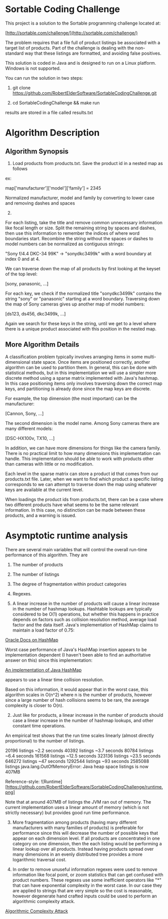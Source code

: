 # Sortable Coding Challenge

This project is a solution to the Sortable programming challenge located at:

[http://sortable.com/challenge/](http://sortable.com/challenge/)

The problem requires that a file full of product listings be associated with a target list of products.  Part of the challenge is dealing with the non-standard way that these listings are formatted, and avoiding false positives.

This solution is coded in Java and is designed to run on a Linux platform.  Windows is not supported.

You can run the solution in two steps:

1)  git clone https://github.com/RobertElderSoftware/SortableCodingChallenge.git

2)  cd SortableCodingChallenge && make run

results are stored in a file called results.txt

# Algorithm Description

##  Algorithm Synopsis

1)  Load products from products.txt.  Save the product id in a nested map as follows

ex:

map['manufacturer']['model']['family'] = 2345

Normalized manufacturer, model and family by converting to lower case and removing
dashes and spaces

2)

For each listing, take the title and remove common unnecessary information like focal
length or size.  Split the remaining string by spaces and dashes, then use this information
to remember the indices of where word boundaries start.  Recombine the string without the
spaces or dashes to model numbers can be normalized as contiguous strings:

"Sony f/4.4 DKC-34 99K"  -> "sonydkc3499k" with a word boundary at index 0 and at 4.

We can traverse down the map of all products by first looking at the keyset of the top level:

[sony, panasonic, ...]

For each key, we check if the normalized title "sonydkc3499k" contains the string "sony" or "panasonic"
starting at a word boundary.  Traversing down the map of Sony cameras gives up another map of model numbers:

[ds123, ds456, dkc3499k, ...]

Again we search for these keys in the string, until we get to a level where there is a unique product
associated with this position in the nested map.

##  More Algorithm Details

A classification problem typically involves arranging items in some multi-dimensional
state space.  Once items are positioned correctly, another algorithm can be used to
partition them.  In general, this can be done with statistical methods, but in this 
implementation we will use a simpler more discrete method using a sparse matrix
implemented with Java's hashmap.  In this case positioning items only involves
traversing down the correct map keys, and partitioning is already done since the
map keys are discrete.

For example, the top dimension (the most important) can be the manufacturer:

[Cannon, Sony, ...]

The second dimension is the model name.  Among Sony cameras there are many different
models:

[DSC-HX100v, TX10, ...]

In addition, we can have more dimensions for things like the camera family.  There is
no practical limit to how many dimensions this implementation can handle.  This
implementation should be able to work with products other than cameras with little or no
modification.

Each level in the sparse matrix can store a product id that comes from our products.txt
file.  Later, when we want to find which product a specific listing corresponds to
we can attempt to traverse down the map using whatever keys are available at the current
level.  

When loadings the product ids from products.txt, there can be a case where two different
products have what seems to be the same relevant information.  In this case, no distinction
can be made between these products, and a warning is issued.

# Asymptotic runtime analysis

There are several main variables that will control the overall run-time performance of this algorithm.  They are

1)  The number of products
2)  The number of listings
3)  The degree of fragmentation within product categories
4)  Regexes.


1)  A linear increase in the number of products will cause a linear increase in the number of hashmap lookups.  Hashtable lookups are typically considered to be O(1) operations, but whether this happens in practice depends on factors such as collision resolution method, average load factor and the data itself.  Java's implementation of HashMap claims to maintain a load factor of 0.75:

[Oracle Docs on HashMap](http://docs.oracle.com/javase/6/docs/api/java/util/HashMap.html)

Worst case performance of Java's HashMap insertion appears to be implementation dependent (I haven't been able to find an authoritative answer on this) since this implementation:

[An implementation of Java HashMap](http://grepcode.com/file/repository.grepcode.com/java/root/jdk/openjdk/6-b27/java/util/HashMap.java#HashMap.addEntry%28int%2Cjava.lang.Object%2Cjava.lang.Object%2Cint%29)

appears to use a linear time collision resolution.

Based on this information, it would appear that in the worst case, this algorithm scales in O(n^2) where n is the number of products, however since a large number of hash collisions seems to be rare, the average complexity is closer to O(n).

2)  Just like for products, a linear increase in the number of products should case a linear increase in the number of hashmap lookups, and other constant time operations.

 An empirical test shows that the run time scales linearly (almost directly proportional) to the number of listings.

 20196   listings ~2.2  seconds
 40392   listings ~3.7  seconds
 80784   listings ~6.4  seconds
161568   listings ~12.5 seconds
323136   listings ~23.5 seconds
646272   listings ~47   seconds
1292544  listings ~93   seconds
2585088  listings java.lang.OutOfMemoryError: Java heap space  listings is now 407MB

Reference-style: 
![Runtime][https://github.com/RobertElderSoftware/SortableCodingChallenge/runtime.png]

Note that at around 407MB of listings the JVM ran out of memory. The current implementation uses a linear amount of memory (which is not strictly necessary) but provides good run time performance.

3)  More fragmentation among products (having many different manufacturers with many families of products) is preferable for performance since this will decrease the number of possible keys that appear on each dimension level.  If all products are concentrated in one category on one dimension, then the each listing would be performing a linear lookup over all products.  Instead having products spread over many dimensions in an evenly distributed tree provides a more logarithmic traversal cost. 

4)  In order to remove unuseful information regexes were used to remove information like focal point, or zoom statistics that can get confused with product numbers.  These regexes use some inefficient operators like "\*" that can have exponential complexity in the worst case.  In our case they are applied to strings that are very simple so the cost is reasonable, however degenerate hand crafted inputs could be used to perform an algorithmic complexity attack.

[Algorithmic Complexity Attack](http://en.wikipedia.org/wiki/Algorithmic_complexity_attack)
